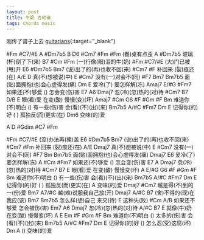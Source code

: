 ```yaml
---
layout: post
title: 牛奶 吉他谱
tags: chords music
---
```


刚传了谱子上去 [guitarians](https://zh-hk.guitarians.com/chord/246066/%E5%AE%B9%E7%A5%96%E5%84%BF-%E7%89%9B%E5%A5%B6){:target="_blank"}


#Fm #C7/#E A #Dm7b5 B D6 #Cm7 #Fm
#Fm
(餐)桌有点歪
       A               #Dm7b5
玻璃(杯)倒了下(来)
B7           #Cm         #Fm
(一)行像(眼)泪的牛(奶)
#Fm        #C7/#E
(大)门已被(甩)开
E6               #Dm7b5             Bm7
(说)出了的(再)也收不回(来)
            #Cm7      #F
补回来 (裂)痕还(在)
     A/E              D
真(不)想被说(中)
       E                #Cm7
没有(一)对会不(同)
   #F7              Bm7              Bm7b5
面(贴)面拥抱(也)会心虚得发(痛)
        Dm               E
爱冷(了) 要怎样解(冻)
            Amaj7     E/#G           #Fm7
如果还(不)够爱 () 怎会变(伤)害
    E7  A6           Dmaj7
忽(冷)(忽)热的(对)待
    #Cm7           B7           D/B   E
眼(看)爱 在变(酸) 慢慢(变)(坏)
           Amaj7    #Cm       G6           #F #Gm #F Bm
难道你(不)明白 () 有一些(伤)害 会(看)(不)(出)(来)
Bm7b5      A/#C    #Fm7      Dm        E
      记得你(的)好 ( ) 孤独反(而)更实(在)
        Dm6
变味(的)爱

A D #Gdim #C7 #Fm

#Fm            #C7/#E
(没)办法再(掩)盖
E6              #Dm7b5       Bm7
(说)出了的(再)也收不回(来)
             #Cm7      #Fm
补回来 (裂)痕还(在)
     A/E              Dmaj7
真(不)想被说(中)
       E                #Cm7
没有(一)对会不(同)
   #F7              Bm                Bm7b5
面(贴)面拥抱(也)会心虚得发(痛)
        Dmaj7               E6
爱冷(了) 要怎样解(冻)
            A           #Cm          #Fm7
如果还(不)够爱 () 怎会变(伤)害
    E7  A           Dmaj7
忽(冷)(忽)热的(对)待
    #Cm7           B7              E
眼(看)爱 在变(酸) 慢慢变(坏)
           A            E/#G         G6           #F #Gm #F Bm
难道你(不)明白 () 有一些(伤)害 会(看)(不)(出)(来)
Bm7b5      A/#C       #Fm7         Dm        E
     记得你(的)好      ( )     孤独反(而)更实(在)
        A
变味(的)爱
           Dmaj7              #Cm7
越是得(不)到的一(份)爱
    Bm7                       A7/#C
越(难)说服我自己放(开)
Dmaj7         A/#C               B7
(舍)不得的(现)在 我应(该)
            Bm7             Bm7b5
怎么样(想)自己 来交(待)
             E
这种失(败)
#Cm                               A/B
如果还不够爱 怎会被伤(害)
    Em7 A6           Dmaj7
忽(冷)(忽)热的(对)待
       A/#C               B7                E
就像(牛)奶 在变(酸) 慢慢变(坏)
            A            E            Em      #F #Gm #F Bm
难道你(不)明白 () 太多的(伤)害 会(看)(不)(出)(来)
Bm7b5        A/#C   #Fm7            Dm        E
         记得你(的)好 ()      怎么忍(受)这腐(坏)
Dm          A
()    变味(的)爱